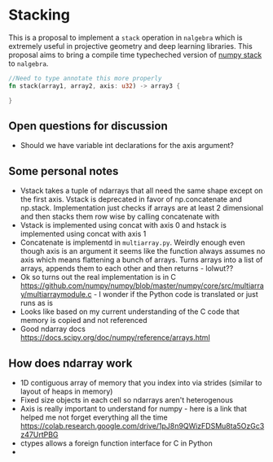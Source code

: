 # Stacking

This is a proposal to implement a ```stack``` operation in ```nalgebra``` which is extremely useful in projective geometry and deep learning libraries. This proposal aims to bring a compile time typecheched version of [numpy stack](https://docs.scipy.org/doc/numpy/reference/generated/numpy.stack.html) to ```nalgebra```.

```rust
//Need to type annotate this more properly
fn stack(array1, array2, axis: u32) -> array3 {

}
```


## Open questions for discussion
* Should we have variable int declarations for the axis argument?


## Some personal notes
* Vstack takes a tuple of ndarrays that all need the same shape except on the first axis. Vstack is deprecated in favor of np.concatenate and np.stack. Implementation just checks if arrays are at least 2 dimensional and then stacks them row wise by calling concatenate with 
* Vstack is implemented using concat with axis 0 and hstack is implemented using concat with axis 1
* Concatenate is implementd in ```multiarray.py```. Weirdly enough even though axis is an argument it seems like the function always assumes no axis which means flattening a bunch of arrays. Turns arrays into a list of arrays, appends them to each other and then returns - lolwut??
* Ok so turns out the real implementation is in C https://github.com/numpy/numpy/blob/master/numpy/core/src/multiarray/multiarraymodule.c - I wonder if the Python code is translated or just runs as is
* Looks like based on my current understanding of the C code that memory is copied and not referenced
* Good ndarray docs https://docs.scipy.org/doc/numpy/reference/arrays.html

## How does ndarray work
* 1D contiguous array of memory that you index into via strides (similar to layout of heaps in memory)
* Fixed size objects in each cell so ndarrays aren't heterogenous
* Axis is really important to understand for numpy - here is a link that helped me not forget everything all the time https://colab.research.google.com/drive/1pJ8n9QWizFDSMu8ta5OzGc3z47UrtPBG
* ctypes allows a foreign function interface for C in Python
* 


